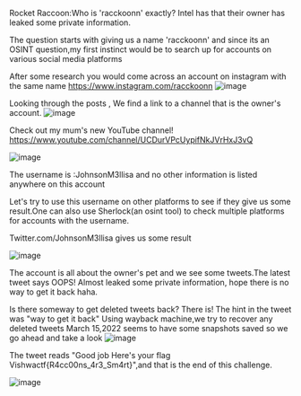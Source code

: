 Rocket Raccoon:Who is 'racckoonn' exactly? Intel has that their owner has leaked some private information.


The question starts with giving us a name 'racckoonn' and since its an OSINT question,my first instinct 
would be to search up for accounts on various social media platforms 

After some research you would come across an account on instagram with the same name
https://www.instagram.com/racckoonn
![image](https://user-images.githubusercontent.com/55281657/159558448-16f65839-6e82-45e4-85c7-fac962e3567a.png)


Looking through the posts , We find a link to a channel that is the owner's account.
![image](https://user-images.githubusercontent.com/55281657/159558477-90474518-10d7-4fe7-9e97-b00810ef9063.png)

Check out my mum's new YouTube channel!
https://www.youtube.com/channel/UCDurVPcUypifNkJVrHxJ3vQ

![image](https://user-images.githubusercontent.com/55281657/159558516-6d76f96c-6ae3-4082-b261-283509b1942f.png)


The username is :JohnsonM3llisa and no other information is listed anywhere on this account

Let's try to use this username on other platforms to see if they give us some result.One can also use Sherlock(an osint tool) to check multiple platforms for accounts with the username.

Twitter.com/JohnsonM3llisa gives us some result

![image](https://user-images.githubusercontent.com/55281657/159558540-c77d694b-59db-4613-9d0c-388f5a2db025.png)


The account is all about the owner's pet and we see some tweets.The latest tweet says  OOPS! Almost leaked some private information, hope there is no way to get it back haha.

 
Is there someway to get deleted tweets back? There is!
The hint in the tweet was "way to get it back"
Using wayback machine,we try to recover any deleted tweets 
March 15,2022 seems to have some snapshots saved so we go ahead and take a look
![image](https://user-images.githubusercontent.com/55281657/159558652-ba4e5cc6-9a2c-4bfb-9099-83a3c76080e6.png)


The tweet reads "Good job
Here's your flag
Vishwactf{R4cc00ns_4r3_Sm4rt}",and that is the end of this challenge.

![image](https://user-images.githubusercontent.com/55281657/159558671-2387689f-6040-4dd0-b92e-3c968799933f.png)



